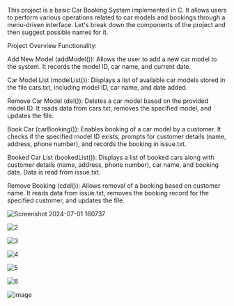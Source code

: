 This project is a basic Car Booking System implemented in C. It allows users to perform various operations related to car models and bookings through a menu-driven interface. Let's break down the components of the project and then suggest possible names for it.

Project Overview
Functionality:

Add New Model (addModel()): Allows the user to add a new car model to the system. It records the model ID, car name, and current date.

Car Model List (modelList()): Displays a list of available car models stored in the file cars.txt, including model ID, car name, and date added.

Remove Car Model (del()): Deletes a car model based on the provided model ID. It reads data from cars.txt, removes the specified model, and updates the file.

Book Car (carBooking()): Enables booking of a car model by a customer. It checks if the specified model ID exists, prompts for customer details (name, address, phone number), and records the booking in issue.txt.

Booked Car List (bookedList()): Displays a list of booked cars along with customer details (name, address, phone number), car name, and booking date. Data is read from issue.txt.

Remove Booking (cdel()): Allows removal of a booking based on customer name. It reads data from issue.txt, removes the booking record for the specified customer, and updates the file.

![Screenshot 2024-07-01 160737](https://github.com/peenaz1/Car-booking-system/assets/174327360/3b892218-d98e-463c-89d5-522f78f3a155)

![2](https://github.com/peenaz1/Car-booking-system/assets/174327360/ce1d272b-21e9-4251-9be4-493bb6bc6799)

![3](https://github.com/peenaz1/Car-booking-system/assets/174327360/f23ce7f5-afe6-4b6b-8248-2ad2ee1b0453)

![4](https://github.com/peenaz1/Car-booking-system/assets/174327360/f84f0cf8-d3a7-48c6-99cb-c7bb1175d391)

![5](https://github.com/peenaz1/Car-booking-system/assets/174327360/83255627-1139-40b4-88b7-273aaa895181)

![6](https://github.com/peenaz1/Car-booking-system/assets/174327360/306a9a96-187c-4ccb-9b0f-cbe0ef0e11fa)

![image](https://github.com/peenaz1/Car-booking-system/assets/174327360/1e311c5c-1c7a-4651-b07b-0f21c16323ea)

